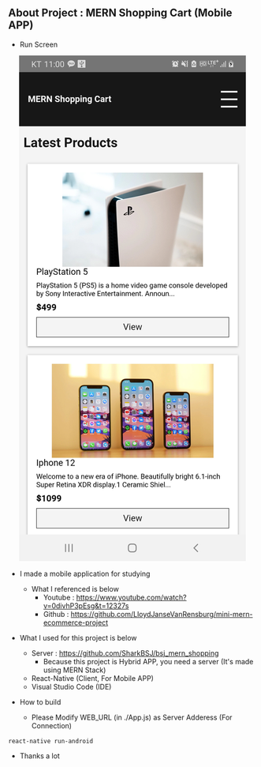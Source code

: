 ## About Project : MERN Shopping Cart (Mobile APP)

- Run Screen  
<p align="center"><img src="./README_img.jpg"></p>  

- I made a mobile application for studying  
  * What I referenced is below
      * Youtube : https://www.youtube.com/watch?v=0divhP3pEsg&t=12327s  
      * Github : https://github.com/LloydJanseVanRensburg/mini-mern-ecommerce-project

- What I used for this project is below  
  * Server : https://github.com/SharkBSJ/bsj_mern_shopping
    * Because this project is Hybrid APP, you need a server (It's made using MERN Stack)
  * React-Native (Client, For Mobile APP)
  * Visual Studio Code (IDE)

- How to build  
  * Please Modify WEB_URL (in ./App.js) as Server Adderess (For Connection)
```
react-native run-android
```

- Thanks a lot
